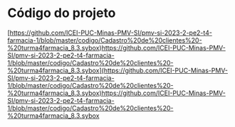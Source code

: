 # Código do projeto

[https://github.com/ICEI-PUC-Minas-PMV-SI/pmv-si-2023-2-pe2-t4-farmacia-1/blob/master/codigo/Cadastro%20de%20clientes%20-%20turma4farmacia_8.3.sybox)https://github.com/ICEI-PUC-Minas-PMV-SI/pmv-si-2023-2-pe2-t4-farmacia-1/blob/master/codigo/Cadastro%20de%20clientes%20-%20turma4farmacia_8.3.sybox](https://github.com/ICEI-PUC-Minas-PMV-SI/pmv-si-2023-2-pe2-t4-farmacia-1/blob/master/codigo/Cadastro%20de%20clientes%20-%20turma4farmacia_8.3.sybox)https://github.com/ICEI-PUC-Minas-PMV-SI/pmv-si-2023-2-pe2-t4-farmacia-1/blob/master/codigo/Cadastro%20de%20clientes%20-%20turma4farmacia_8.3.sybox

